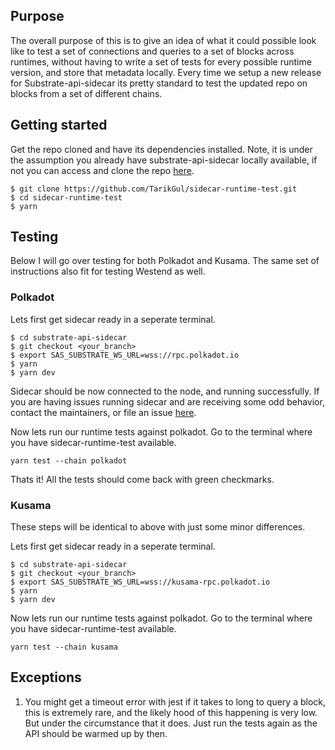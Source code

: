 ## Purpose

The overall purpose of this is to give an idea of what it could possible look like to test
a set of connections and queries to a set of blocks across runtimes, without having to write 
a set of tests for every possible runtime version, and store that metadata locally. Every time we setup a new release for Substrate-api-sidecar its pretty standard to test the updated repo on blocks from a set of different chains. 

## Getting started

Get the repo cloned and have its dependencies installed. Note, it is under the assumption you already have substrate-api-sidecar locally available, if not you can access and clone the repo [here](https://github.com/paritytech/substrate-api-sidecar).

```
$ git clone https://github.com/TarikGul/sidecar-runtime-test.git
$ cd sidecar-runtime-test
$ yarn
```

## Testing

Below I will go over testing for both Polkadot and Kusama. The same set of instructions also fit for testing Westend as well. 

### Polkadot 

Lets first get sidecar ready in a seperate terminal.

```
$ cd substrate-api-sidecar
$ git checkout <your_branch>
$ export SAS_SUBSTRATE_WS_URL=wss://rpc.polkadot.io
$ yarn
$ yarn dev
```

Sidecar should be now connected to the node, and running successfully. If you are having issues running sidecar and are receiving some odd behavior, contact the maintainers, or file an issue [here](https://github.com/paritytech/substrate-api-sidecar/issues).

Now lets run our runtime tests against polkadot. Go to the terminal where you have sidecar-runtime-test available.

`yarn test --chain polkadot`

Thats it! 
All the tests should come back with green checkmarks.

### Kusama

These steps will be identical to above with just some minor differences. 

Lets first get sidecar ready in a seperate terminal.

```
$ cd substrate-api-sidecar
$ git checkout <your_branch>
$ export SAS_SUBSTRATE_WS_URL=wss://kusama-rpc.polkadot.io
$ yarn
$ yarn dev
```

Now lets run our runtime tests against polkadot. Go to the terminal where you have sidecar-runtime-test available.

`yarn test --chain kusama`


## Exceptions

1. You might get a timeout error with jest if it takes to long to query a block, this is extremely rare, and the likely hood of this happening is very low. But under the circumstance that it does. Just run the tests again as the API should be warmed up by then. 
